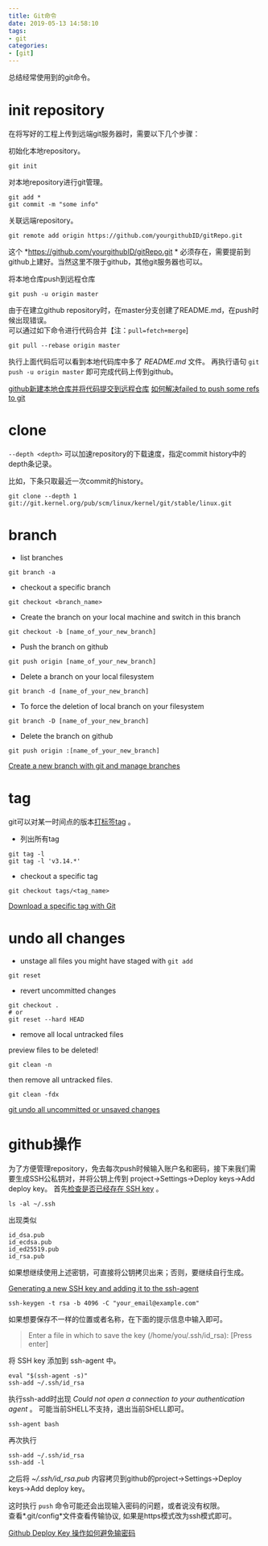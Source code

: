 ```yaml
---
title: Git命令
date: 2019-05-13 14:58:10
tags:
- git
categories:
- [git]
---
```


总结经常使用到的git命令。
<!-- more -->

# init repository

在将写好的工程上传到远端git服务器时，需要以下几个步骤：

初始化本地repository。  
```
git init
```

对本地repository进行git管理。  
```
git add *
git commit -m "some info"
```

关联远端repository。
```
git remote add origin https://github.com/yourgithubID/gitRepo.git 
```

这个 *https://github.com/yourgithubID/gitRepo.git * 必须存在，需要提前到github上建好。当然这里不限于github，其他git服务器也可以。  

将本地仓库push到远程仓库  
```
git push -u origin master 
```

由于在建立github repository时，在master分支创建了README.md，在push时候出现错误。  
可以通过如下命令进行代码合并【注：`pull=fetch+merge`]  
```
git pull --rebase origin master
```

执行上面代码后可以看到本地代码库中多了 *README.md* 文件。
再执行语句 `git push -u origin master` 即可完成代码上传到github。

[github新建本地仓库并将代码提交到远程仓库](https://blog.csdn.net/u010412719/article/details/72860193)
[如何解决failed to push some refs to git](https://www.jianshu.com/p/835e0a48c825)  


# clone 

`--depth <depth>` 可以加速repository的下载速度，指定commit history中的depth条记录。

比如，下条只取最近一次commit的history。

```
git clone --depth 1 git://git.kernel.org/pub/scm/linux/kernel/git/stable/linux.git
```


# branch

+ list branches

```
git branch -a
```

+ checkout a specific branch

```
git checkout <branch_name>
```

+ Create the branch on your local machine and switch in this branch  
```
git checkout -b [name_of_your_new_branch]
```

+ Push the branch on github  
```
git push origin [name_of_your_new_branch]
```

+ Delete a branch on your local filesystem  
```
git branch -d [name_of_your_new_branch]
```

+ To force the deletion of local branch on your filesystem   
```
git branch -D [name_of_your_new_branch]
```

+ Delete the branch on github  
```
git push origin :[name_of_your_new_branch]
```

[Create a new branch with git and manage branches](https://github.com/Kunena/Kunena-Forum/wiki/Create-a-new-branch-with-git-and-manage-branches)  


# tag

git可以对某一时间点的版本[打标签tag](https://git-scm.com/book/zh/v1/Git-%E5%9F%BA%E7%A1%80-%E6%89%93%E6%A0%87%E7%AD%BE) 。  

+ 列出所有tag

```
git tag -l
git tag -l 'v3.14.*'
```

+ checkout a specific tag

```
git checkout tags/<tag_name>
```

[Download a specific tag with Git](https://stackoverflow.com/a/792027)

# undo all changes

+ unstage all files you might have staged with `git add`   

```
git reset
```

+ revert uncommitted changes

```
git checkout .
# or
git reset --hard HEAD
```

+ remove all local untracked files

preview files to be deleted!  

```
git clean -n
```

then remove all untracked files.

```
git clean -fdx
```

[git undo all uncommitted or unsaved changes](https://stackoverflow.com/a/14075772)


# github操作

为了方便管理repository，免去每次push时候输入账户名和密码，接下来我们需要生成SSH公私钥对，并将公钥上传到 project->Settings->Deploy keys->Add deploy key。
首先[检查是否已经存在 SSH key](https://help.github.com/en/articles/checking-for-existing-ssh-keys) 。  

```
ls -al ~/.ssh
```
出现类似

    id_dsa.pub
    id_ecdsa.pub
    id_ed25519.pub
    id_rsa.pub

如果想继续使用上述密钥，可直接将公钥拷贝出来；否则，要继续自行生成。


[Generating a new SSH key and adding it to the ssh-agent](https://help.github.com/en/articles/generating-a-new-ssh-key-and-adding-it-to-the-ssh-agent#generating-a-new-ssh-key)

```
ssh-keygen -t rsa -b 4096 -C "your_email@example.com"
```

如果想要保存不一样的位置或者名称，在下面的提示信息中输入即可。  
> Enter a file in which to save the key (/home/you/.ssh/id_rsa): [Press enter]

将 SSH key 添加到 ssh-agent 中。 

```
eval "$(ssh-agent -s)"
ssh-add ~/.ssh/id_rsa
```

执行ssh-add时出现 *Could not open a connection to your authentication agent* 。
可能当前SHELL不支持，退出当前SHELL即可。
```
ssh-agent bash
```
再次执行
```
ssh-add ~/.ssh/id_rsa
ssh-add -l
```


之后将 *~/.ssh/id_rsa.pub* 内容拷贝到github的project->Settings->Deploy keys->Add deploy key。

这时执行 `push` 命令可能还会出现输入密码的问题，或者说没有权限。  
查看*.git/config*文件查看传输协议, 如果是https模式改为ssh模式即可。  

[Github Deploy Key 操作如何避免输密码](https://www.jianshu.com/p/8d0fae451745)  
